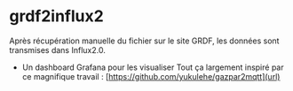 # grdf2influx2
Après récupération manuelle du fichier sur le site GRDF, les données sont transmises dans Influx2.0.
+ Un dashboard Grafana pour les visualiser 
Tout ça largement inspiré par ce magnifique travail : [https://github.com/yukulehe/gazpar2mqtt](url)
